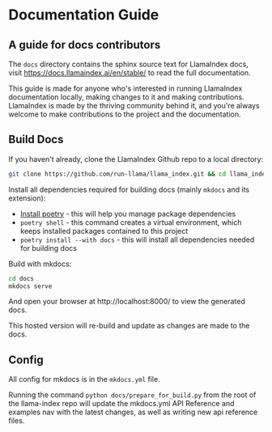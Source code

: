 # Documentation Guide

## A guide for docs contributors

The `docs` directory contains the sphinx source text for LlamaIndex docs, visit
https://docs.llamaindex.ai/en/stable/ to read the full documentation.

This guide is made for anyone who's interested in running LlamaIndex documentation locally,
making changes to it and making contributions. LlamaIndex is made by the thriving community
behind it, and you're always welcome to make contributions to the project and the
documentation.

## Build Docs

If you haven't already, clone the LlamaIndex Github repo to a local directory:

```bash
git clone https://github.com/run-llama/llama_index.git && cd llama_index
```

Install all dependencies required for building docs (mainly `mkdocs` and its extension):

- [Install poetry](https://python-poetry.org/docs/#installation) - this will help you manage package dependencies
- `poetry shell` - this command creates a virtual environment, which keeps installed packages contained to this project
- `poetry install --with docs` - this will install all dependencies needed for building docs

Build with mkdocs:

```bash
cd docs
mkdocs serve
```

And open your browser at http://localhost:8000/ to view the generated docs.

This hosted version will re-build and update as changes are made to the docs.

## Config

All config for mkdocs is in the `mkdocs.yml` file.

Running the command `python docs/prepare_for_build.py` from the root of the llama-index repo will update the mkdocs.yml API Reference and examples nav with the latest changes, as well as writing new api reference files.
